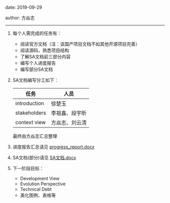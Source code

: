 date: 2019-09-29

author: 方焱志

-------

1. 每个人需完成的任务有：
   - 阅读官方文档（注：该国产项目文档不如其他开源项目完善）
   - 阅读源码，熟悉项目结构
   - 了解SA文档前三部分内容
   - 编写个人进度报告
   - 编写部分SA文档

2. SA文档编写分工如下：

	| 任务 | 人员 |	
	| -- | -- |	
	| introduction |     徐楚玉     |	
	| stakeholders | 李祖鑫、段宇昕 |
	| context view | 方焱志、刘云清 |
   

	最终由方焱志汇总整理
	
3. 进度报告汇总请见 <u>progress_report.docx</u>
4. SA文档(部分)请见 <u>SA文档.docx</u>
5. 下一阶段目标：
   - Development View
   - Evolution Perspective
   - Technical Debt
   - 美化图例、表格等
